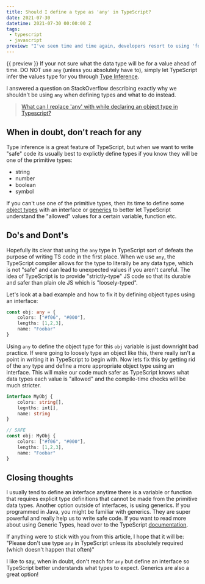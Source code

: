 ```yaml
---
title: Should I define a type as 'any' in TypeScript?
date: 2021-07-30
datetime: 2021-07-30 00:00:00 Z
tags:
 - typescript
 - javascript
preview: "I've seen time and time again, developers resort to using 'foo: any = bar;' instead of defining an explicit type for the value. Using 'any' is not safe (at all) and that's the whole point of TypeScript, to write 'safer' code."
---
```


{{ preview }} If your not sure what the data type will be for a value ahead of time. DO NOT use `any` (unless you absolutely have to), simply let TypeScript infer the values type for you through [Type Inference](https://www.typescriptlang.org/docs/handbook/type-inference.html).


I answered a question on StackOverflow describing exactly why we shouldn't be using `any` when defining types and what to do instead. 

> [What can I replace 'any' with while declaring an object type in Typescript?](https://stackoverflow.com/questions/66594670/what-can-i-replace-any-with-while-declaring-an-object-type-in-typescript/66595023#66595023)


<h2 class="post-heading">When in doubt, don't reach for any</h2>

Type inference is a great feature of TypeScript, but when we want to write "safe" code its usually best to explictly define types if you know they will be one of the primitive types:

- string
- number
- boolean
- symbol

If you can't use one of the primitive types, then its time to define some [object types](https://www.typescriptlang.org/docs/handbook/2/objects.html) with an interface or [generics](https://www.typescriptlang.org/docs/handbook/2/generics.html) to better let TypeScript understand the "allowed" values for a certain variable, function etc.


<h2 class="post-heading">Do's and Dont's</h2>

Hopefully its clear that using the `any` type in TypeScript sort of defeats the purpose of writing TS code in the first place. When we use `any`, the TypeScript compiler allows for the type to literally be any data type, which is not "safe" and can lead to unexpected values if you aren't careful. The idea of TypeScript is to provide "strictly-type" JS code so that its durable and safer than plain ole JS which is "loosely-typed".

Let's look at a bad example and how to fix it by defining object types using an interface:

```ts
const obj: any = {
    colors: ["#f06", "#000"],
    lengths: [1,2,3],
    name: "Foobar"
}
```

Using `any` to define the object type for this `obj` variable is just downright bad practice. If were going to loosely type an object like this, there really isn't a point in writing it in TypeScript to begin with. Now lets fix this by getting rid of the `any` type and define a more appropriate object type using an interface. This will make our code much safer as TypeScript knows what data types each value is "allowed" and the compile-time checks will be much stricter.

```ts
interface MyObj {
    colors: string[],
    legnths: int[],
    name: string
}

// SAFE
const obj: MyObj {
    colors: ["#f06", "#000"],
    lengths: [1,2,3],
    name: "Foobar"
}
```

<h2 class="post-heading">Closing thoughts</h2>

I usually tend to define an interface anytime there is a variable or function that requires explicit type definitions that cannot be made from the primitive data types. Another option outside of interfaces, is using generics. If you programmed in Java, you might be familiar with generics. They are super powerful and really help us to write safe code. If you want to read more about using Generic Types, head over to the TypeScript [documentation](https://www.typescriptlang.org/docs/handbook/2/generics.html).

If anything were to stick with you from this article, I hope that it will be: "Please don't use type `any` in TypeScript unless its absolutely required (which doesn't happen that often)"

I like to say, when in doubt, don't reach for `any` but define an interface so TypeScript better understands what types to expect. Generics are also a great option!
